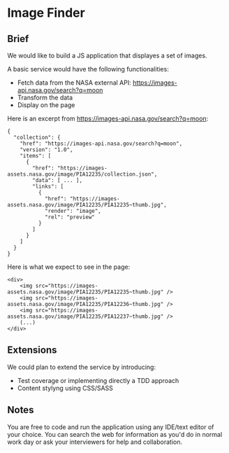 # Image Finder

## Brief
We would like to build a JS application that displayes a set of images.

A basic service would have the following functionalities:
- Fetch data from the NASA external API: https://images-api.nasa.gov/search?q=moon
- Transform the data
- Display on the page

Here is an excerpt from https://images-api.nasa.gov/search?q=moon:

```
{
  "collection": {
    "href": "https://images-api.nasa.gov/search?q=moon",
    "version": "1.0",
    "items": [
      {
        "href": "https://images-assets.nasa.gov/image/PIA12235/collection.json",
        "data": [ ... ],
        "links": [
          {
            "href": "https://images-assets.nasa.gov/image/PIA12235/PIA12235~thumb.jpg",
            "render": "image",
            "rel": "preview"
          }
        ]
      }
    ]
  }
}
```

Here is what we expect to see in the page:

```
<div>
    <img src="https://images-assets.nasa.gov/image/PIA12235/PIA12235~thumb.jpg" />
    <img src="https://images-assets.nasa.gov/image/PIA12235/PIA12236~thumb.jpg" />
    <img src="https://images-assets.nasa.gov/image/PIA12235/PIA12237~thumb.jpg" />
    (...)
</div>
```

## Extensions
We could plan to extend the service by introducing:
- Test coverage or implementing directly a TDD approach
- Content stylyng using CSS/SASS

## Notes

You are free to code and run the application using any IDE/text editor of your choice.
You can search the web for information as you'd do in normal work day or ask your interviewers for help and collaboration.
